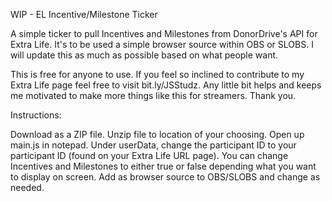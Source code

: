WIP - EL Incentive/Milestone Ticker

A simple ticker to pull Incentives and Milestones from DonorDrive's API for Extra Life. It's to be used a simple browser source within OBS or SLOBS. I will update this as much as possible based on what people want.

This is free for anyone to use. If you feel so inclined to contribute to my Extra Life page feel free to visit bit.ly/JSStudz. Any little bit helps and keeps me motivated to make more things like this for streamers. Thank you.

Instructions:

Download as a ZIP file.
Unzip file to location of your choosing.
Open up main.js in notepad.
Under userData, change the participant ID to your participant ID (found on your Extra Life URL page).
You can change Incentives and Milestones to either true or false depending what you want to display on screen.
Add as browser source to OBS/SLOBS and change as needed.
